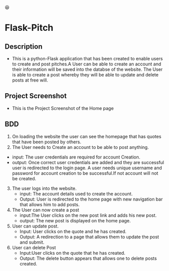:satisfied:

# Flask-Pitch

## Description

- This is a python-Flask application that has been created to enable users to create and post pitches.A User can be able to create an account and their information will be saved into the databse of the website. The User is able to create a post whereby they will be able to update and delete posts at free will.

## Project Screenshot

- This is the Project Screenshot of the Home page

## BDD 
 1. On loading the website the user can see the homepage that has quotes that have been posted by others.
 2. The User needs to Create an account to be able to post anything.
 - input: The user credentials are required for account Creation.
 - output: Once correct user credentials are added and they are successful user is redirected to the login page.
   A user needs unique username and password for account creation to be successful.If not account will not be created.
3. The user logs into the website.
    - input: The account details used to create the account.
    - Output: User is redirected to the home page with new navigation bar that allows him to add posts.
4. The User can now create a post
    - input:The User clicks on the new post link and adds his new post.
    - output: The new post is displayed on the home page.
5. User can update post.
    - Input: User clicks on the quote and he has created.
    - Output: A redirection to a page that allows them to update the post and submit.
6. User can delete Post
    - Input:User clicks on the quote that he has created.
    - Output: The delete button appears that allows one to delete posts created.
    
